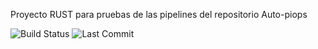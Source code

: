 Proyecto RUST para pruebas de las pipelines del repositorio Auto-piops


![Build Status](https://img.shields.io/badge/build-passing-brightgreen)
![Last Commit](https://img.shields.io/github/last-commit/Zoimback/rust)

